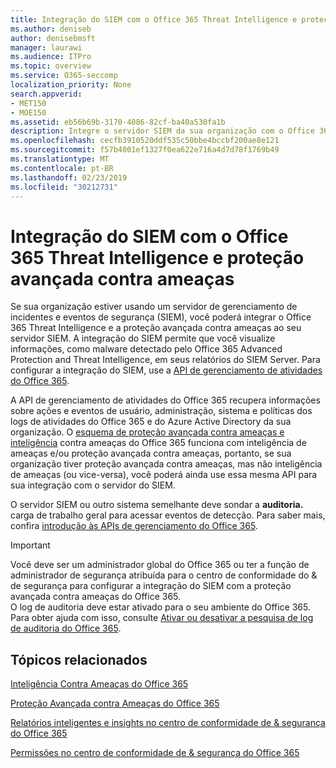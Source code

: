 ```yaml
---
title: Integração do SIEM com o Office 365 Threat Intelligence e proteção avançada contra ameaças
ms.author: deniseb
author: denisebmsft
manager: laurawi
ms.audience: ITPro
ms.topic: overview
ms.service: O365-seccomp
localization_priority: None
search.appverid:
- MET150
- MOE150
ms.assetid: eb56b69b-3170-4086-82cf-ba40a530fa1b
description: Integre o servidor SIEM da sua organização com o Office 365 Threat Intelligence e proteção avançada contra ameaças com a API de gerenciamento de atividades do Office 365.
ms.openlocfilehash: cecfb3910520ddf535c50bbe4bccbf200ae8e121
ms.sourcegitcommit: f57b4001ef1327f0ea622e716a4d7d78f1769b49
ms.translationtype: MT
ms.contentlocale: pt-BR
ms.lasthandoff: 02/23/2019
ms.locfileid: "30212731"
---
```

# <a name="siem-integration-with-office-365-threat-intelligence-and-advanced-threat-protection"></a>Integração do SIEM com o Office 365 Threat Intelligence e proteção avançada contra ameaças

Se sua organização estiver usando um servidor de gerenciamento de incidentes e eventos de segurança (SIEM), você poderá integrar o Office 365 Threat Intelligence e a proteção avançada contra ameaças ao seu servidor SIEM. A integração do SIEM permite que você visualize informações, como malware detectado pelo Office 365 Advanced Protection and Threat Intelligence, em seus relatórios do SIEM Server. Para configurar a integração do SIEM, use a [API de gerenciamento de atividades do Office 365](https://docs.microsoft.com/office/office-365-management-api/office-365-management-activity-api-reference). 

A API de gerenciamento de atividades do Office 365 recupera informações sobre ações e eventos de usuário, administração, sistema e políticas dos logs de atividades do Office 365 e do Azure Active Directory da sua organização. O [esquema de proteção avançada contra ameaças e inteligência](https://docs.microsoft.com/office/office-365-management-api/office-365-management-activity-api-schema#office-365-advanced-threat-protection-and-threat-intelligence-schema) contra ameaças do Office 365 funciona com inteligência de ameaças e/ou proteção avançada contra ameaças, portanto, se sua organização tiver proteção avançada contra ameaças, mas não inteligência de ameaças (ou vice-versa), você poderá ainda use essa mesma API para sua integração com o servidor do SIEM. 

O servidor SIEM ou outro sistema semelhante deve sondar a **auditoria.** carga de trabalho geral para acessar eventos de detecção. Para saber mais, confira [introdução às APIs de gerenciamento do Office 365](https://docs.microsoft.com/office/office-365-management-api/get-started-with-office-365-management-apis). 

> [!IMPORTANT]
> Você deve ser um administrador global do Office 365 ou ter a função de administrador de segurança atribuída para o centro de conformidade do & de segurança para configurar a integração do SIEM com a proteção avançada contra ameaças do Office 365.<br/>O log de auditoria deve estar ativado para o seu ambiente do Office 365. Para obter ajuda com isso, consulte [Ativar ou desativar a pesquisa de log de auditoria do Office 365](turn-audit-log-search-on-or-off.md).

## <a name="related-topics"></a>Tópicos relacionados

[Inteligência Contra Ameaças do Office 365](office-365-ti.md)

[Proteção Avançada contra Ameaças do Office 365](office-365-atp.md) 

[Relatórios inteligentes e insights no centro de conformidade de &amp; segurança do Office 365](reports-and-insights-in-security-and-compliance.md)
  
[Permissões no centro de conformidade de &amp; segurança do Office 365](permissions-in-the-security-and-compliance-center.md)
  


